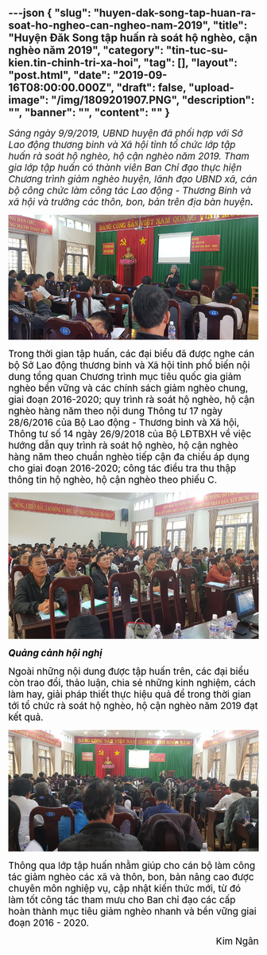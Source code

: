 ---json
{
    "slug": "huyen-dak-song-tap-huan-ra-soat-ho-ngheo-can-ngheo-nam-2019",
    "title": "Huyện Đăk Song tập huấn rà soát hộ nghèo, cận nghèo năm 2019",
    "category": "tin-tuc-su-kien.tin-chinh-tri-xa-hoi",
    "tag": [],
    "layout": "post.html",
    "date": "2019-09-16T08:00:00.000Z",
    "draft": false,
    "upload-image": "/img/1809201907.PNG",
    "description": "",
    "banner": "",
    "__content__": ""
}
---
<p><em><span style="font-size:14.0pt">S&aacute;ng ng&agrave;y 9/9/2019, UBND huyện đ&atilde; phối hợp với Sở Lao động thương binh v&agrave; X&atilde; hội tỉnh tổ chức lớp tập huấn r&agrave; so&aacute;t hộ ngh&egrave;o, hộ cận ngh&egrave;o năm 2019. Tham gia lớp tập huấn c&oacute; th&agrave;nh vi&ecirc;n Ban Chỉ đạo thực hiện Chương tr&igrave;nh giảm ngh&egrave;o huyện, l&atilde;nh đạo UBND x&atilde;, c&aacute;n bộ c&ocirc;ng chức l&agrave;m c&ocirc;ng t&aacute;c Lao động - Thương Binh v&agrave; x&atilde; hội v&agrave; trưởng c&aacute;c th&ocirc;n, bon, bản tr&ecirc;n địa b&agrave;n huyện<strong>.</strong></span></em></p>

<p><img alt="" src="/img/1809201905.PNG" /></p>

<p><span style="font-size:14.0pt"><span style="color:black">Trong thời gian tập huấn, c&aacute;c đại biểu đ&atilde; được nghe c&aacute;n bộ Sở Lao động thương binh v&agrave; X&atilde; hội tỉnh ph&ocirc;̉ bi&ecirc;́n n&ocirc;̣i dung tổng quan Chương tr&igrave;nh mục ti&ecirc;u quốc gia giảm ngh&egrave;o bền vững v&agrave; c&aacute;c ch&iacute;nh s&aacute;ch giảm ngh&egrave;o chung, giai đoạn 2016-2020; quy tr&igrave;nh r&agrave; so&aacute;t hộ ngh&egrave;o, hộ cận ngh&egrave;o h&agrave;ng năm theo nội dung Th&ocirc;ng tư 17 ng&agrave;y 28/6/2016 của Bộ Lao động - Thương binh v&agrave; X&atilde; hội, Th&ocirc;ng tư số 14 ng&agrave;y 26/9/2018 của Bộ LĐTBXH về việc hướng dẫn quy tr&igrave;nh r&agrave; so&aacute;t hộ ngh&egrave;o, hộ cận ngh&egrave;o h&agrave;ng năm theo chuẩn ngh&egrave;o tiếp cận đa chiều &aacute;p dụng cho giai đoạn 2016-2020; c&ocirc;ng t&aacute;c điều tra thu thập th&ocirc;ng tin hộ ngh&egrave;o, hộ cận ngh&egrave;o theo phiếu C.</span></span></p>

<p><img alt="" src="/img/1809201906.PNG" /></p>

<p><strong><em><span style="font-size:14.0pt"><span style="color:black">Quảng cảnh hội nghị</span></span></em></strong></p>

<p><span style="font-size:14.0pt"><span style="color:black">Ngo&agrave;i những nội dung được tập huấn tr&ecirc;n, c&aacute;c đại biểu c&ograve;n trao đổi, thảo luận, chia sẻ những kinh nghiệm, c&aacute;ch l&agrave;m hay, giải ph&aacute;p thiết thực hiệu quả để trong thời gian tới tổ chức r&agrave; so&aacute;t hộ ngh&egrave;o, hộ cận ngh&egrave;o năm 2019 đạt kết quả.</span></span></p>

<p><img alt="" src="/img/1809201907.PNG" /></p>

<p><span style="font-size:14.0pt"><span style="color:black">Th&ocirc;ng qua lớp tập huấn nhằm gi&uacute;p cho c&aacute;n bộ l&agrave;m c&ocirc;ng t&aacute;c giảm ngh&egrave;o c&aacute;c xã v&agrave; th&ocirc;n, bon, bản n&acirc;ng cao được chuy&ecirc;n m&ocirc;n nghiệp vụ, cập nhật kiến thức mới, từ đ&oacute; l&agrave;m tốt c&ocirc;ng t&aacute;c tham mưu cho Ban chỉ đạo c&aacute;c cấp ho&agrave;n th&agrave;nh mục ti&ecirc;u giảm ngh&egrave;o nhanh v&agrave; bền vững giai đoạn 2016 - 2020.</span></span></p>

<p style="text-align:right"><span style="font-size:14.0pt"><span style="color:black">Kim Ng&acirc;n</span></span></p>

<p style="margin-left:0cm; margin-right:0cm; text-align:right">&nbsp;</p>

<p>&nbsp;</p>
